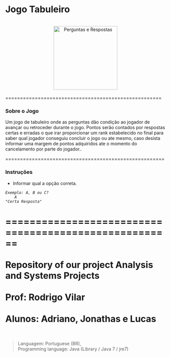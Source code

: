 <h1>Jogo Tabuleiro</h1><br />
<center>
<img src="https://lh4.ggpht.com/cAzMRKm8MX0zjW-c9wwFT8SFNalKsFPpW1fOyDGf5Qvs9-3bTgIUP06uVAssPGMqE4U" alt="Perguntas e Respostas" style="width: 200px; align: center;"/>
</center>
<br />
=====================================================
<h3>Sobre o Jogo</h3>

Um jogo de tabuleiro onde as perguntas dão condição ao jogador de avançar ou retroceder durante o jogo. Pontos serão contados por respostas certas e erradas o que irar proporcionar um rank estabelecido no final para saber qual jogador conseguiu concluir o jogo ou ate mesmo, caso desista informar uma margem de pontos adquiridos ate o momento do cancelamento por parte do jogador..

======================================================
<h3>Instruções</h3>

- Informar qual a opção correta. <br />
<pre><code><i>Exemplo: A, B ou C?
    A
"Certa Resposta"</i>
</code></pre>


======================================================
<br /><br />
Repository of our project Analysis and Systems Projects
<br /><br />
Prof: Rodrigo Vilar
<br /><br />
Alunos: Adriano, Jonathas e Lucas
<br /><br />
======================================================

<blockquote>Languagem: Portuguese (BR),<br />
 Programming language: Java (Library / Java 7 / jre7)</blockquote>
